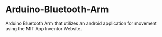 # Arduino-Bluetooth-Arm
Arduino Bluetooth Arm that utilizes an android application for movement using the MIT App Inventor Website.
